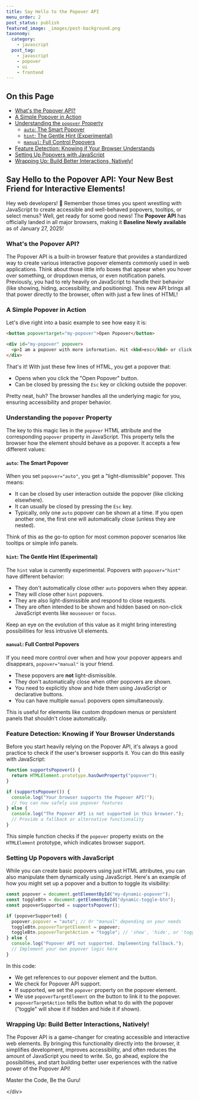 ```yaml
---
title: Say Hello to the Popover API
menu_order: 2
post_status: publish
featured_image: _images/post-background.png
taxonomy:
  category:
    - javascript
  post_tag:
    - javascript
    - popover
    - ui
    - frontend
---
```


<div class="toc" markdown="1">

## On this Page
* [What's the Popover API?](#whats-the-popover-api)
* [A Simple Popover in Action](#a-simple-popover-in-action)
* [Understanding the `popover` Property](#understanding-the-popover-property)
    * [`auto`: The Smart Popover](#auto-the-smart-popover)
    * [`hint`: The Gentle Hint (Experimental)](#hint-the-gentle-hint-experimental)
    * [`manual`: Full Control Popovers](#manual-full-control-popovers)
* [Feature Detection: Knowing if Your Browser Understands](#feature-detection-knowing-if-your-browser-understands)
* [Setting Up Popovers with JavaScript](#setting-up-popovers-with-javascript)
* [Wrapping Up: Build Better Interactions, Natively!](#wrapping-up-build-better-interactions-natively)

</div>

<div class="guru-main" markdown="1">

## Say Hello to the Popover API: Your New Best Friend for Interactive Elements!

Hey web developers! 👋 Remember those times you spent wrestling with JavaScript to create accessible and well-behaved popovers, tooltips, or select menus? Well, get ready for some good news! The **Popover API** has officially landed in all major browsers, making it **Baseline Newly available** as of January 27, 2025!


### What's the Popover API?

The Popover API is a built-in browser feature that provides a standardized way to create various interactive popover elements commonly used in web applications. Think about those little info boxes that appear when you hover over something, or dropdown menus, or even notification panels. Previously, you had to rely heavily on JavaScript to handle their behavior (like showing, hiding, accessibility, and positioning). This new API brings all that power directly to the browser, often with just a few lines of HTML!

### A Simple Popover in Action

Let's dive right into a basic example to see how easy it is:

```html
<button popovertarget="my-popover">Open Popover</button>

<div id="my-popover" popover>
  <p>I am a popover with more information. Hit <kbd>esc</kbd> or click away to close me.</p>
</div>
````

That's it! With just these few lines of HTML, you get a popover that:

  * Opens when you click the "Open Popover" button.
  * Can be closed by pressing the `Esc` key or clicking outside the popover.

Pretty neat, huh? The browser handles all the underlying magic for you, ensuring accessibility and proper behavior.

### Understanding the `popover` Property

The key to this magic lies in the `popover` HTML attribute and the corresponding `popover` property in JavaScript. This property tells the browser how the element should behave as a popover. It accepts a few different values:

#### `auto`: The Smart Popover

When you set `popover="auto"`, you get a "light-dismissible" popover. This means:

  * It can be closed by user interaction outside the popover (like clicking elsewhere).
  * It can usually be closed by pressing the `Esc` key.
  * Typically, only one `auto` popover can be shown at a time. If you open another one, the first one will automatically close (unless they are nested).

Think of this as the go-to option for most common popover scenarios like tooltips or simple info panels.

#### `hint`: The Gentle Hint (Experimental)

The `hint` value is currently experimental. Popovers with `popover="hint"` have different behavior:

  * They don't automatically close other `auto` popovers when they appear.
  * They will close other `hint` popovers.
  * They are also light-dismissible and respond to close requests.
  * They are often intended to be shown and hidden based on non-click JavaScript events like `mouseover` or `focus`.

Keep an eye on the evolution of this value as it might bring interesting possibilities for less intrusive UI elements.

#### `manual`: Full Control Popovers

If you need more control over when and how your popover appears and disappears, `popover="manual"` is your friend.

  * These popovers are **not** light-dismissible.
  * They don't automatically close when other popovers are shown.
  * You need to explicitly show and hide them using JavaScript or declarative buttons.
  * You can have multiple `manual` popovers open simultaneously.

This is useful for elements like custom dropdown menus or persistent panels that shouldn't close automatically.

### Feature Detection: Knowing if Your Browser Understands

Before you start heavily relying on the Popover API, it's always a good practice to check if the user's browser supports it. You can do this easily with JavaScript:

```javascript
function supportsPopover() {
  return HTMLElement.prototype.hasOwnProperty("popover");
}

if (supportsPopover()) {
  console.log("Your browser supports the Popover API!");
  // You can now safely use popover features
} else {
  console.log("The Popover API is not supported in this browser.");
  // Provide a fallback or alternative functionality
}
```

This simple function checks if the `popover` property exists on the `HTMLElement` prototype, which indicates browser support.

### Setting Up Popovers with JavaScript

While you can create basic popovers using just HTML attributes, you can also manipulate them dynamically using JavaScript. Here's an example of how you might set up a popover and a button to toggle its visibility:

```javascript
const popover = document.getElementById("my-dynamic-popover");
const toggleBtn = document.getElementById("dynamic-toggle-btn");
const popoverSupported = supportsPopover();

if (popoverSupported) {
  popover.popover = "auto"; // Or "manual" depending on your needs
  toggleBtn.popoverTargetElement = popover;
  toggleBtn.popoverTargetAction = "toggle"; // 'show', 'hide', or 'toggle'
} else {
  console.log("Popover API not supported. Implementing fallback.");
  // Implement your own popover logic here
}
```

In this code:

  * We get references to our popover element and the button.
  * We check for Popover API support.
  * If supported, we set the `popover` property on the popover element.
  * We use `popoverTargetElement` on the button to link it to the popover.
  * `popoverTargetAction` tells the button what to do with the popover ("toggle" will show it if hidden and hide it if shown).

### Wrapping Up: Build Better Interactions, Natively!

The Popover API is a game-changer for creating accessible and interactive web elements. By bringing this functionality directly into the browser, it simplifies development, improves accessibility, and often reduces the amount of JavaScript you need to write. So, go ahead, explore the possibilities, and start building better user experiences with the native power of the Popover API!

Master the Code, Be the Guru\!

</div\>

